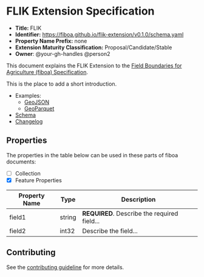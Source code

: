 # FLIK Extension Specification

- **Title:** FLIK
- **Identifier:** <https://fiboa.github.io/flik-extension/v0.1.0/schema.yaml>
- **Property Name Prefix:** none
- **Extension Maturity Classification:** Proposal/Candidate/Stable
- **Owner**: @your-gh-handles @person2

This document explains the FLIK Extension to the
[Field Boundaries for Agriculture (fiboa) Specification](https://github.com/fiboa/specification).

This is the place to add a short introduction.

- Examples:
  - [GeoJSON](examples/geojson/)
  - [GeoParquet](examples/geoparquet/)
- [Schema](schema/schema.yaml)
- [Changelog](./CHANGELOG.md)

## Properties

The properties in the table below can be used in these parts of fiboa documents:

- [ ] Collection
- [x] Feature Properties

| Property Name   | Type   | Description |
| --------------- | ------ | ----------- |
| field1 | string | **REQUIRED**. Describe the required field... |
| field2 | int32  | Describe the field... |

## Contributing

See the [contributing guideline](CONTRIBUTING.md) for more details.
